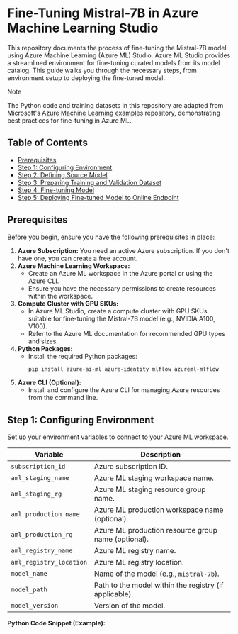 # Fine-Tuning Mistral-7B in Azure Machine Learning Studio

This repository documents the process of fine-tuning the Mistral-7B model using Azure Machine Learning (Azure ML) Studio. Azure ML Studio provides a streamlined environment for fine-tuning curated models from its model catalog. This guide walks you through the necessary steps, from environment setup to deploying the fine-tuned model.

> [!NOTE]
> The Python code and training datasets in this repository are adapted from Microsoft's [Azure Machine Learning examples](https://github.com/Azure/azureml-examples/tree/main/sdk/python/jobs/finetuning) repository, demonstrating best practices for fine-tuning in Azure ML.

## Table of Contents

- [Prerequisites](#prerequisites)
- [Step 1: Configuring Environment](#step-1-configuring-environment)
- [Step 2: Defining Source Model](#step-2-defining-source-model)
- [Step 3: Preparing Training and Validation Dataset](#step-3-preparing-training-and-validation-dataset)
- [Step 4: Fine-tuning Model](#step-4-fine-tuning-model)
- [Step 5: Deploying Fine-tuned Model to Online Endpoint](#step-5-deploying-fine-tuned-model-to-online-endpoint)

## Prerequisites

Before you begin, ensure you have the following prerequisites in place:

1.  **Azure Subscription:** You need an active Azure subscription. If you don't have one, you can create a free account.
2.  **Azure Machine Learning Workspace:**
    * Create an Azure ML workspace in the Azure portal or using the Azure CLI.
    * Ensure you have the necessary permissions to create resources within the workspace.
3.  **Compute Cluster with GPU SKUs:**
    * In Azure ML Studio, create a compute cluster with GPU SKUs suitable for fine-tuning the Mistral-7B model (e.g., NVIDIA A100, V100).
    * Refer to the Azure ML documentation for recommended GPU types and sizes.
4.  **Python Packages:**
    * Install the required Python packages:
        ```powershell
        pip install azure-ai-ml azure-identity mlflow azureml-mlflow
        ```
5.  **Azure CLI (Optional):**
    * Install and configure the Azure CLI for managing Azure resources from the command line.

## Step 1: Configuring Environment

Set up your environment variables to connect to your Azure ML workspace.

| Variable              | Description                                      |
| --------------------- | ------------------------------------------------ |
| `subscription_id`     | Azure subscription ID.                          |
| `aml_staging_name`    | Azure ML staging workspace name.              |
| `aml_staging_rg`      | Azure ML staging resource group name.          |
| `aml_production_name` | Azure ML production workspace name (optional). |
| `aml_production_rg`   | Azure ML production resource group name (optional).|
| `aml_registry_name`   | Azure ML registry name.                           |
| `aml_registry_location`| Azure ML registry location.                        |
| `model_name`          | Name of the model (e.g., `mistral-7b`).           |
| `model_path`          | Path to the model within the registry (if applicable). |
| `model_version`       | Version of the model.                               |

**Python Code Snippet (Example):**
